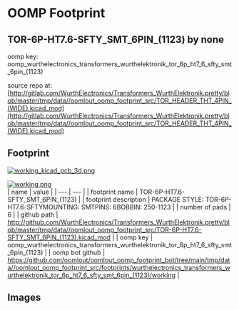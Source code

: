 # OOMP Footprint  
## TOR-6P-HT7.6-SFTY_SMT_6PIN_(1123)  by none  
  
oomp key: oomp_wurthelectronics_transformers_wurthelektronik_tor_6p_ht7_6_sfty_smt_6pin_(1123)  
  
source repo at: [http://gitlab.com/WurthElectronics/Transformers_WurthElektronik.pretty/blob/master/tmp/data//oomlout_oomp_footprint_src/TOR_HEADER_THT_4PIN_(WIDE).kicad_mod](http://gitlab.com/WurthElectronics/Transformers_WurthElektronik.pretty/blob/master/tmp/data//oomlout_oomp_footprint_src/TOR_HEADER_THT_4PIN_(WIDE).kicad_mod)  
## Footprint  
  
[![working_kicad_pcb_3d.png](working_kicad_pcb_3d_600.png)](working_kicad_pcb_3d.png)  
  
[![working.png](working_600.png)](working.png)  
| name | value | 
| --- | --- | 
| footprint name | TOR-6P-HT7.6-SFTY_SMT_6PIN_(1123) | 
| footprint description | PACKAGE STYLE: TOR-6P-HT7.6-SFTYMOUNTING: SMTPINS: 6BOBBIN: 250-1123 | 
| number of pads | 6 | 
| github path | http://github.com/WurthElectronics/Transformers_WurthElektronik.pretty/blob/master/tmp/data//oomlout_oomp_footprint_src/TOR-6P-HT7.6-SFTY_SMT_6PIN_(1123).kicad_mod | 
| oomp key | oomp_wurthelectronics_transformers_wurthelektronik_tor_6p_ht7_6_sfty_smt_6pin_(1123) | 
| oomp bot github | https://github.com/oomlout/oomlout_oomp_footprint_bot/tree/main/tmp/data//oomlout_oomp_footprint_src/footprints/wurthelectronics_transformers_wurthelektronik_tor_6p_ht7_6_sfty_smt_6pin_(1123)/working | 
## Images  
